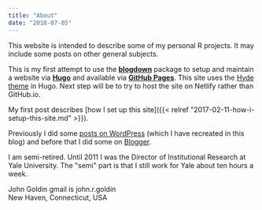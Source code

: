 ```yaml
---
title: "About"
date: "2018-07-05"
---
```

<!--- ![](https://www.gravatar.com/avatar/f7dd8b52bc092b4e50e9324381b02d67?s=200) --->
This website is intended to describe some of my personal R projects. It may include some posts on other general subjects.

This is my first attempt to use the [**blogdown**](https://github.com/rstudio/blogdown) package
to setup and maintain a website via [**Hugo**](https://gohugo.io/) and available
via [**GitHub Pages**](https://pages.github.com/). This site uses the [Hyde theme](http://themes.gohugo.io/hyde/) in Hugo. Next step will be to try to host the site on Netlify rather than GitHub.io.

My first post describes [how I set up this site]({{< relref "2017-02-11-how-i-setup-this-site.md" >}}).

Previously I did some [posts on WordPress](https://caniblogtoo.wordpress.com/) (which I have recreated in this blog) and before that
I did some on [Blogger](http://goldinoldie.blogspot.com/).

I am semi-retired. Until 2011 I was the Director of Institutional Research at Yale University. The "semi" part is that I still work for Yale about ten hours a week.

John Goldin                     gmail is john.r.goldin   
New Haven, Connecticut, USA